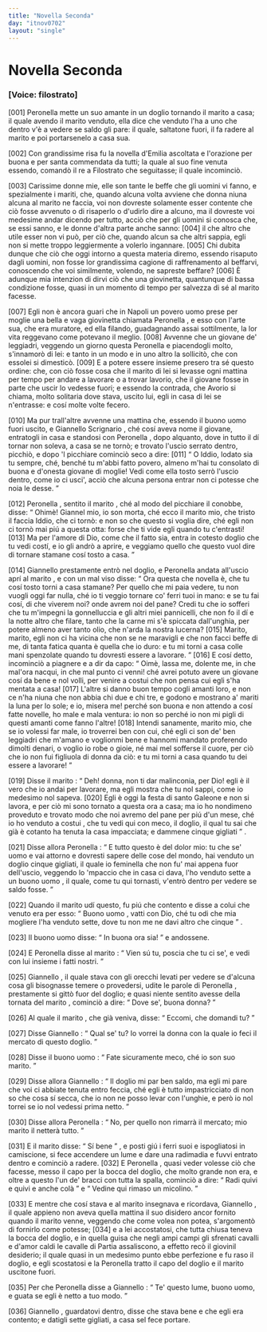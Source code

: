 ```yaml
---
title: "Novella Seconda"
day: "itnov0702"
layout: "single"
---
```

<div id="nov0702" type="novella" who="filostrato">
 <h1>
  Novella Seconda
 </h1>
 <argument>
  <p>
   <h3>
    [Voice: filostrato]
   </h3>
  </p>
  <p>
   <a name="p07020001">
    [001]
   </a>
   <name persref="peronella" type="person">
    Peronella
   </name>
   mette un suo amante in un doglio tornando il marito a casa; il quale avendo il marito venduto, ella dice che venduto l'ha a uno che dentro v'&egrave; a vedere se saldo gli pare: il quale, saltatone fuori, il fa radere al marito e poi portarsenelo a casa sua.
  </p>
 </argument>
 <div3 type="commentary" who="author">
  <p>
   <a name="p07020002">
    [002]
   </a>
   Con grandissime risa fu la novella d'Emilia ascoltata e l'orazione per buona e per santa commendata da tutti; la quale al suo fine venuta essendo, comand&ograve; il re a Filostrato che seguitasse; il quale incominci&ograve;.
  </p>
 </div3>
 <div3 type="commentary" who="filostrato">
  <p>
   <a name="p07020003">
    [003]
   </a>
   Carissime donne mie, elle son tante le beffe che gli uomini vi fanno, e spezialmente i mariti, che, quando alcuna volta avviene che donna niuna alcuna al marito ne faccia, voi non dovreste solamente esser contente che ci&ograve; fosse avvenuto o di risaperlo o d'udirlo dire a alcuno, ma il dovreste voi medesime andar dicendo per tutto, acci&ograve; che per gli uomini si conosca che, se essi sanno, e le donne d'altra parte anche sanno:
   <a name="p07020004">
    [004]
   </a>
   il che altro che utile esser non vi pu&ograve;, per ci&ograve; che, quando alcun sa che altri sappia, egli non si mette troppo leggiermente a volerlo ingannare.
   <a name="p07020005">
    [005]
   </a>
   Chi dubita dunque che ci&ograve; che oggi intorno a questa materia diremo, essendo risaputo dagli uomini, non fosse lor grandissima cagione di raffrenamento al beffarvi, conoscendo che voi similmente, volendo, ne sapreste beffare?
   <a name="p07020006">
    [006]
   </a>
   &Egrave; adunque mia intenzion di dirvi ci&ograve; che una giovinetta, quantunque di bassa condizione fosse, quasi in un momento di tempo per salvezza di s&eacute; al marito facesse.
  </p>
 </div3>
 <p>
  <a name="p07020007">
   [007]
  </a>
  Egli non &egrave; ancora guari che in
  <name placeref="napoli" type="place">
   Napoli
  </name>
  un povero
  <name persref="marito-0702" type="person">
   uomo
  </name>
  prese per moglie una bella e vaga giovinetta chiamata
  <name persref="peronella" type="person">
   Peronella
  </name>
  , e esso con l'arte sua, che era muratore, ed ella filando, guadagnando assai sottilmente, la lor vita reggevano come potevano il meglio.
  <a name="p07020008">
   [008]
  </a>
  Avvenne che un
  <name persref="giannello" type="person">
   giovane
  </name>
  de' leggiadri, veggendo un giorno questa
  <name persref="peronella" type="person">
   Peronella
  </name>
  e piacendogli molto, s'innamor&ograve; di lei: e tanto in un modo e in uno altro la sollicit&ograve;, che con essolei si dimestic&ograve;.
  <a name="p07020009">
   [009]
  </a>
  E a potere essere insieme presero tra s&eacute; questo ordine: che, con ci&ograve; fosse cosa che il marito di lei si levasse ogni mattina per tempo per andare a lavorare o a trovar lavorio, che il giovane fosse in parte che uscir lo vedesse fuori; e essendo la contrada, che Avorio si chiama, molto solitaria dove stava, uscito lui, egli in casa di lei se n'entrasse: e cos&iacute; molte volte fecero.
 </p>
 <p>
  <a name="p07020010">
   [010]
  </a>
  Ma pur trall'altre avvenne una mattina che, essendo il
  <name persref="marito-0702" type="person">
   buono uomo
  </name>
  fuori uscito, e
  <name persref="giannello" type="person">
   Giannello Scrignario
  </name>
  , ch&eacute; cos&iacute; aveva nome il giovane, entratogli in casa e standosi con
  <name persref="peronella" type="person">
   Peronella
  </name>
  , dopo alquanto, dove in tutto il d&iacute; tornar non soleva, a casa se ne torn&ograve;; e trovato l'uscio serrato dentro, picchi&ograve;, e dopo 'l picchiare cominci&ograve; seco a dire:
  <a name="p07020011">
   [011]
  </a>
  <q direct="unspecified" who="marito-0702">
   O Iddio, lodato sia tu sempre, ch&eacute;, bench&eacute; tu m'abbi fatto povero, almeno m'hai tu consolato di buona e d'onesta giovane di moglie! Vedi come ella tosto serr&ograve; l'uscio dentro, come io ci usci', acci&ograve; che alcuna persona entrar non ci potesse che noia le desse.
  </q>
 </p>
 <p>
  <a name="p07020012">
   [012]
  </a>
  <name persref="peronella" type="person">
   Peronella
  </name>
  , sentito il
  <name persref="marito-0702" type="person">
   marito
  </name>
  , ch&eacute; al modo del picchiare il conobbe, disse:
  <q direct="unspecified" who="peronella">
   Ohim&egrave;!
   <name persref="giannello" type="person">
    Giannel
   </name>
   mio, io son morta, ch&eacute; ecco il marito mio, che tristo il faccia Iddio, che ci torn&ograve;: e non so che questo si voglia dire, ch&eacute; egli non ci torn&ograve; mai pi&uacute; a questa otta: forse che ti vide egli quando tu c'entrasti!
   <a name="p07020013">
    [013]
   </a>
   Ma per l'amore di Dio, come che il fatto sia, entra in cotesto doglio che tu vedi cost&iacute;, e io gli andr&ograve; a aprire, e veggiamo quello che questo vuol dire di tornare stamane cos&iacute; tosto a casa.
  </q>
 </p>
 <p>
  <a name="p07020014">
   [014]
  </a>
  <name persref="giannello" type="person">
   Giannello
  </name>
  prestamente entr&ograve; nel doglio, e
  <name persref="peronella" type="person">
   Peronella
  </name>
  andata all'uscio apr&iacute; al
  <name persref="marito-0702" type="person">
   marito
  </name>
  , e con un mal viso disse:
  <q direct="unspecified" who="peronella">
   Ora questa che novella &egrave;, che tu cos&iacute; tosto torni a casa stamane? Per quello che mi paia vedere, tu non vuogli oggi far nulla, ch&eacute; io ti veggio tornare co' ferri tuoi in mano: e se tu fai cos&iacute;, di che viverem noi? onde avrem noi del pane? Credi tu che io sofferi che tu m'impegni la gonnelluccia e gli altri miei pannicelli, che non fo il d&iacute; e la notte altro che filare, tanto che la carne mi s'&egrave; spiccata dall'unghia, per potere almeno aver tanto olio, che n'arda la nostra lucerna?
   <a name="p07020015">
    [015]
   </a>
   Marito, marito, egli non ci ha vicina che non se ne maravigli e che non facci beffe di me, di tanta fatica quanta &egrave; quella che io duro: e tu mi torni a casa colle mani spenzolate quando tu dovresti essere a lavorare.
  </q>
  <a name="p07020016">
   [016]
  </a>
  E cos&iacute; detto, incominci&ograve; a piagnere e a dir da capo:
  <q direct="unspecified" who="peronella">
   Oim&egrave;, lassa me, dolente me, in che mal'ora nacqui, in che mal punto ci venni! ch&eacute; avrei potuto avere un giovane cos&iacute; da bene e nol volli, per venire a costui che non pensa cui egli s'ha mentata a casa!
   <a name="p07020017">
    [017]
   </a>
   L'altre si danno buon tempo cogli amanti loro, e non ce n'ha niuna che non abbia chi due e chi tre, e godono e mostrano a' mariti la luna per lo sole; e io, misera me! perch&eacute; son buona e non attendo a cos&iacute; fatte novelle, ho male e mala ventura: io non so perch&eacute; io non mi pigli di questi amanti come fanno l'altre!
   <a name="p07020018">
    [018]
   </a>
   Intendi sanamente, marito mio, che se io volessi far male, io troverrei ben con cui, ch&eacute; egli ci son de' ben leggiadri che m'amano e voglionmi bene e hannomi mandato proferendo dimolti denari, o voglio io robe o gioie, n&eacute; mai mel sofferse il cuore, per ci&ograve; che io non fui figliuola di donna da ci&ograve;: e tu mi torni a casa quando tu dei essere a lavorare!
  </q>
 </p>
 <p>
  <a name="p07020019">
   [019]
  </a>
  Disse il
  <name persref="marito-0702" type="person">
   marito
  </name>
  :
  <q direct="unspecified" who="marito-0702">
   Deh! donna, non ti dar malinconia, per Dio! egli &egrave; il vero che io andai per lavorare, ma egli mostra che tu nol sappi, come io medesimo nol sapeva.
   <a name="p07020020">
    [020]
   </a>
   Egli &egrave; oggi la festa di
   <name persref="santogaleone" type="person">
    santo Galeone
   </name>
   e non si lavora, e per ci&ograve; mi sono tornato a questa ora a casa; ma io ho nondimeno proveduto e trovato modo che noi avremo del pane per pi&uacute; d'un mese, ch&eacute; io ho venduto a
   <name persref="uomo-0702" type="person">
    costui
   </name>
   , che tu vedi qui con meco, il doglio, il qual tu sai che gi&agrave; &egrave; cotanto ha tenuta la casa impacciata; e dammene cinque gigliati
  </q>
  .
 </p>
 <p>
  <a name="p07020021">
   [021]
  </a>
  Disse allora
  <name persref="peronella" type="person">
   Peronella
  </name>
  :
  <q direct="unspecified" who="peronella">
   E tutto questo &egrave; del dolor mio: tu che se' uomo e vai attorno e dovresti sapere delle cose del mondo, hai venduto un doglio cinque gigliati, il quale io feminella che non fu' mai appena fuor dell'uscio, veggendo lo 'mpaccio che in casa ci dava, l'ho venduto sette a un buono
   <name persref="giannello" type="person">
    uomo
   </name>
   , il quale, come tu qui tornasti, v'entr&ograve; dentro per vedere se saldo fosse.
  </q>
 </p>
 <p>
  <a name="p07020022">
   [022]
  </a>
  Quando il
  <name persref="marito-0702" type="person">
   marito
  </name>
  ud&iacute; questo, fu pi&uacute; che contento e disse a colui che venuto era per esso:
  <q direct="unspecified" who="marito-0702">
   Buono
   <name persref="uomo-0702" type="person">
    uomo
   </name>
   , vatti con Dio, ch&eacute; tu odi che mia mogliere l'ha venduto sette, dove tu non me ne davi altro che cinque
  </q>
  .
 </p>
 <p>
  <a name="p07020023">
   [023]
  </a>
  Il buono
  <name persref="uomo-0702" type="person">
   uomo
  </name>
  disse:
  <q direct="unspecified" who="uomo-0702">
   In buona ora sia!
  </q>
  e andossene.
 </p>
 <p>
  <a name="p07020024">
   [024]
  </a>
  E
  <name persref="peronella" type="person">
   Peronella
  </name>
  disse al
  <name persref="marito-0702" type="person">
   marito
  </name>
  :
  <q direct="unspecified" who="peronella">
   Vien s&uacute; tu, poscia che tu ci se', e vedi con lui insieme i fatti nostri.
  </q>
 </p>
 <p>
  <a name="p07020025">
   [025]
  </a>
  <name persref="giannello" type="person">
   Giannello
  </name>
  , il quale stava con gli orecchi levati per vedere se d'alcuna cosa gli bisognasse temere o provedersi, udite le parole di
  <name persref="peronella" type="person">
   Peronella
  </name>
  , prestamente si gitt&ograve; fuor del doglio; e quasi niente sentito avesse della tornata del
  <name persref="marito-0702" type="person">
   marito
  </name>
  , cominci&ograve; a dire:
  <q direct="unspecified" who="giannello">
   Dove se', buona donna?
  </q>
 </p>
 <p>
  <a name="p07020026">
   [026]
  </a>
  Al quale il
  <name persref="marito-0702" type="person">
   marito
  </name>
  , che gi&agrave; veniva, disse:
  <q direct="unspecified" who="marito-0702">
   Eccomi, che domandi tu?
  </q>
 </p>
 <p>
  <a name="p07020027">
   [027]
  </a>
  Disse
  <name persref="giannello" type="person">
   Giannello
  </name>
  :
  <q direct="unspecified" who="giannello">
   Qual se' tu? Io vorrei la donna con la quale io feci il mercato di questo doglio.
  </q>
 </p>
 <p>
  <a name="p07020028">
   [028]
  </a>
  Disse il buono
  <name persref="marito-0702" type="person">
   uomo
  </name>
  :
  <q direct="unspecified" who="marito-0702">
   Fate sicuramente meco, ch&eacute; io son suo marito.
  </q>
 </p>
 <p>
  <a name="p07020029">
   [029]
  </a>
  Disse allora
  <name persref="giannello" type="person">
   Giannello
  </name>
  :
  <q direct="unspecified" who="giannello">
   Il doglio mi par ben saldo, ma egli mi pare che voi ci abbiate tenuta entro feccia, ch&eacute; egli &egrave; tutto impastricciato di non so che cosa s&iacute; secca, che io non ne posso levar con l'unghie, e per&ograve; io nol torrei se io nol vedessi prima netto.
  </q>
 </p>
 <p>
  <a name="p07020030">
   [030]
  </a>
  Disse allora
  <name persref="peronella" type="person">
   Peronella
  </name>
  :
  <q direct="unspecified" who="peronella">
   No, per quello non rimarr&agrave; il mercato; mio
   <name persref="marito-0702" type="person">
    marito
   </name>
   il netter&agrave; tutto.
  </q>
 </p>
 <p>
  <a name="p07020031">
   [031]
  </a>
  E il
  <name persref="marito-0702" type="person">
   marito
  </name>
  disse:
  <q direct="unspecified" who="marito-0702">
   S&iacute; bene
  </q>
  , e posti gi&uacute; i ferri suoi e ispogliatosi in camiscione, si fece accendere un lume e dare una radimadia e fuvvi entrato dentro e cominci&ograve; a radere.
  <a name="p07020032">
   [032]
  </a>
  E
  <name persref="peronella" type="person">
   Peronella
  </name>
  , quasi veder volesse ci&ograve; che facesse, messo il capo per la bocca del doglio, che molto grande non era, e oltre a questo l'un de' bracci con tutta la spalla, cominci&ograve; a dire:
  <q direct="unspecified" who="peronella">
   Radi quivi e quivi e anche col&agrave;
  </q>
  e
  <q direct="unspecified">
   Vedine qui rimaso un micolino.
  </q>
 </p>
 <p>
  <a name="p07020033">
   [033]
  </a>
  E mentre che cos&iacute; stava e al
  <name persref="marito-0702" type="person">
   marito
  </name>
  insegnava e ricordava,
  <name persref="giannello" type="person">
   Giannello
  </name>
  , il quale appieno non aveva quella mattina il suo disidero ancor fornito quando il
  <name persref="marito-0702" type="person">
   marito
  </name>
  venne, veggendo che come volea non potea, s'argoment&ograve; di fornirlo come potesse;
  <a name="p07020034">
   [034]
  </a>
  e a lei accostatosi, che tutta chiusa teneva la bocca del doglio, e in quella guisa che negli ampi campi gli sfrenati cavalli e d'amor caldi le cavalle di Partia assaliscono, a effetto rec&ograve; il giovinil desiderio; il quale quasi in un medesimo punto ebbe perfezione e fu raso il doglio, e egli scostatosi e la
  <name persref="peronella" type="person">
   Peronella
  </name>
  tratto il capo del doglio e il marito uscitone fuori.
 </p>
 <p>
  <a name="p07020035">
   [035]
  </a>
  Per che
  <name persref="peronella" type="person">
   Peronella
  </name>
  disse a
  <name persref="giannello" type="person">
   Giannello
  </name>
  :
  <q direct="unspecified" who="peronella">
   Te' questo lume, buono uomo, e guata se egli &egrave; netto a tuo modo.
  </q>
 </p>
 <p>
  <a name="p07020036">
   [036]
  </a>
  <name persref="giannello" type="person">
   Giannello
  </name>
  , guardatovi dentro, disse che stava bene e che egli era contento; e datigli sette gigliati, a casa sel fece portare.
 </p>
</div>
